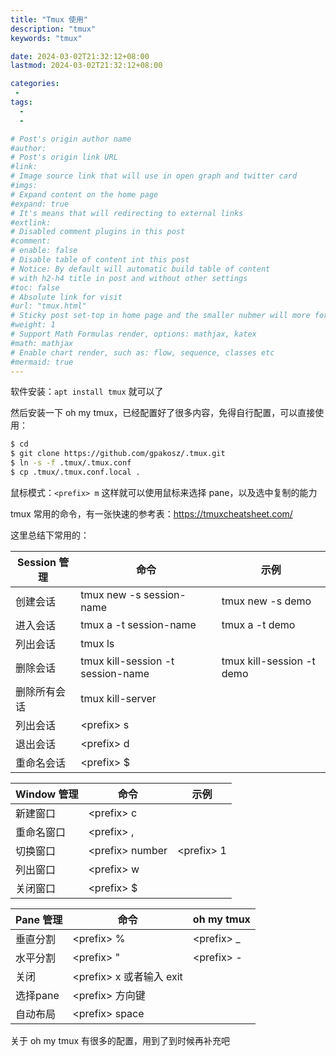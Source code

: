 ```yaml
---
title: "Tmux 使用"
description: "tmux"
keywords: "tmux"

date: 2024-03-02T21:32:12+08:00
lastmod: 2024-03-02T21:32:12+08:00

categories:
 -
tags:
  -
  -

# Post's origin author name
#author:
# Post's origin link URL
#link:
# Image source link that will use in open graph and twitter card
#imgs:
# Expand content on the home page
#expand: true
# It's means that will redirecting to external links
#extlink:
# Disabled comment plugins in this post
#comment:
# enable: false
# Disable table of content int this post
# Notice: By default will automatic build table of content 
# with h2-h4 title in post and without other settings
#toc: false
# Absolute link for visit
#url: "tmux.html"
# Sticky post set-top in home page and the smaller nubmer will more forward.
#weight: 1
# Support Math Formulas render, options: mathjax, katex
#math: mathjax
# Enable chart render, such as: flow, sequence, classes etc
#mermaid: true
---
```



软件安装：`apt install tmux` 就可以了

然后安装一下 oh my tmux，已经配置好了很多内容，免得自行配置，可以直接使用：
```bash
$ cd
$ git clone https://github.com/gpakosz/.tmux.git
$ ln -s -f .tmux/.tmux.conf
$ cp .tmux/.tmux.conf.local .

```

鼠标模式：`<prefix> m` 这样就可以使用鼠标来选择 pane，以及选中复制的能力

tmux 常用的命令，有一张快速的参考表：https://tmuxcheatsheet.com/

这里总结下常用的：

| Session 管理 | 命令                                | 示例                        |
| ---------- | --------------------------------- | ------------------------- |
| 创建会话       | tmux new -s session-name          | tmux new -s demo          |
| 进入会话       | tmux a -t session-name            | tmux a -t demo            |
| 列出会话       | tmux ls                           |                           |
| 删除会话       | tmux kill-session -t session-name | tmux kill-session -t demo |
| 删除所有会话     | tmux kill-server                  |                           |
| 列出会话       | \<prefix\> s                      |                           |
| 退出会话       | \<prefix\> d                      |                           |
| 重命名会话      | \<prefix\> $                      |                           |

| Window 管理 | 命令                | 示例           |
| --------- | ----------------- | ------------ |
| 新建窗口      | \<prefix\> c      |              |
| 重命名窗口     | \<prefix\> ,      |              |
| 切换窗口      | \<prefix\> number | \<prefix\> 1 |
| 列出窗口      | \<prefix\> w      |              |
| 关闭窗口      | \<prefix\> $      |              |

| Pane 管理 | 命令                      | oh my tmux   |
| ------- | ----------------------- | ------------ |
| 垂直分割    | \<prefix\> %            | \<prefix\> _ |
| 水平分割    | \<prefix\> "            | \<prefix\> - |
| 关闭      | \<prefix\> x  或者输入 exit |              |
| 选择pane  | \<prefix\> 方向键          |              |
| 自动布局    | \<prefix\> space        |              |

关于 oh my tmux 有很多的配置，用到了到时候再补充吧


